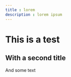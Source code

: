 ```yaml
---
title : lorem
description : lorem ipsum
---
```


# This is a test
## With a second title
And some text